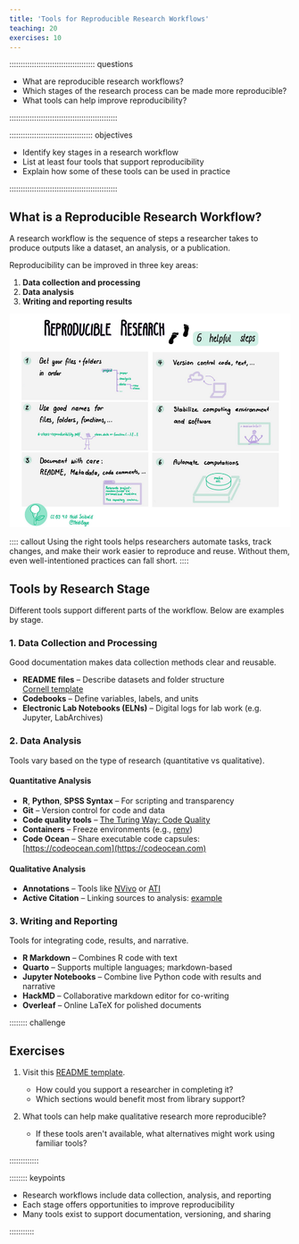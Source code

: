 ```yaml
---
title: 'Tools for Reproducible Research Workflows'
teaching: 20
exercises: 10
---
```


:::::::::::::::::::::::::::::::::::::: questions 

- What are reproducible research workflows?
- Which stages of the research process can be made more reproducible?
- What tools can help improve reproducibility?

::::::::::::::::::::::::::::::::::::::::::::::::

::::::::::::::::::::::::::::::::::::: objectives

- Identify key stages in a research workflow
- List at least four tools that support reproducibility
- Explain how some of these tools can be used in practice

::::::::::::::::::::::::::::::::::::::::::::::::

## What is a Reproducible Research Workflow?

A research workflow is the sequence of steps a researcher takes to produce outputs like a dataset, an analysis, or a publication.

Reproducibility can be improved in three key areas:

1. **Data collection and processing**
2. **Data analysis**
3. **Writing and reporting results**

![6 helpful steps for reproducible research](fig/image2copy.png)

:::: callout
Using the right tools helps researchers automate tasks, track changes, and make their work easier to reproduce and reuse. Without them, even well-intentioned practices can fall short.
::::

## Tools by Research Stage

Different tools support different parts of the workflow. Below are examples by stage.

### 1. Data Collection and Processing

Good documentation makes data collection methods clear and reusable.

- **README files** – Describe datasets and folder structure  
  [Cornell template](https://data.research.cornell.edu/content/readme)
- **Codebooks** – Define variables, labels, and units  
- **Electronic Lab Notebooks (ELNs)** – Digital logs for lab work (e.g. Jupyter, LabArchives)

### 2. Data Analysis

Tools vary based on the type of research (quantitative vs qualitative).

#### Quantitative Analysis

- **R**, **Python**, **SPSS Syntax** – For scripting and transparency
- **Git** – Version control for code and data
- **Code quality tools** – [The Turing Way: Code Quality](https://the-turing-way.netlify.app/reproducible-research/code-quality.html)
- **Containers** – Freeze environments (e.g., [renv](https://the-turing-way.netlify.app/reproducible-research/renv/renv-options.html))
- **Code Ocean** – Share executable code capsules: [https://codeocean.com](https://codeocean.com)

#### Qualitative Analysis

- **Annotations** – Tools like [NVivo](https://help-nv11.qsrinternational.com/desktop/concepts/about_annotations.html) or [ATI](https://qdr.syr.edu/ati)
- **Active Citation** – Linking sources to analysis: [example](https://www.princeton.edu/~amoravcs/library/ps.pdf)

### 3. Writing and Reporting

Tools for integrating code, results, and narrative.

- **R Markdown** – Combines R code with text
- **Quarto** – Supports multiple languages; markdown-based
- **Jupyter Notebooks** – Combine live Python code with results and narrative
- **HackMD** – Collaborative markdown editor for co-writing
- **Overleaf** – Online LaTeX for polished documents

:::::::: challenge

## Exercises

1. Visit this [README template](https://data.research.cornell.edu/data-management/sharing/readme/).  
   - How could you support a researcher in completing it?  
   - Which sections would benefit most from library support?

2. What tools can help make qualitative research more reproducible?  
   - If these tools aren't available, what alternatives might work using familiar tools?

:::::::::::::

:::::::: keypoints

- Research workflows include data collection, analysis, and reporting
- Each stage offers opportunities to improve reproducibility
- Many tools exist to support documentation, versioning, and sharing

::::::::::: 
